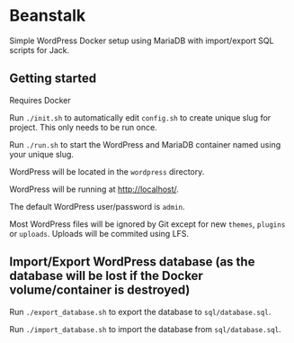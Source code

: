 # Beanstalk

Simple WordPress Docker setup using MariaDB with import/export SQL scripts for Jack.

## Getting started

Requires Docker

Run `./init.sh` to automatically edit `config.sh` to create unique slug for project. This only needs to be run once.

Run `./run.sh` to start the WordPress and MariaDB container named using your unique slug.

WordPress will be located in the `wordpress` directory.

WordPress will be running at [http://localhost/](http://localhost/).

The default WordPress user/password is `admin`.

Most WordPress files will be ignored by Git except for new `themes`, `plugins` or `uploads`. Uploads will be commited using LFS.

## Import/Export WordPress database (as the database will be lost if the Docker volume/container is destroyed)

Run `./export_database.sh` to export the database to `sql/database.sql`.

Run `./import_database.sh` to import the database from `sql/database.sql`.
